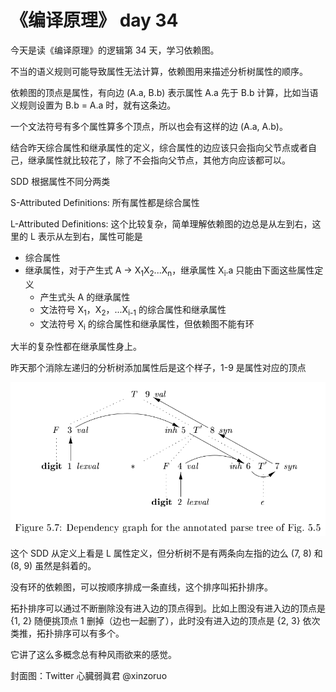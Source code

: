 # 《编译原理》 day 34

今天是读《编译原理》的逻辑第 34 天，学习依赖图。

不当的语义规则可能导致属性无法计算，依赖图用来描述分析树属性的顺序。

依赖图的顶点是属性，有向边 (A.a, B.b) 表示属性 A.a 先于 B.b 计算，比如当语义规则设置为 B.b = A.a 时，就有这条边。

一个文法符号有多个属性算多个顶点，所以也会有这样的边 (A.a, A.b)。

结合昨天综合属性和继承属性的定义，综合属性的边应该只会指向父节点或者自己，继承属性就比较花了，除了不会指向父节点，其他方向应该都可以。

SDD 根据属性不同分两类

S-Attributed Definitions: 所有属性都是综合属性

L-Attributed Definitions: 这个比较复杂，简单理解依赖图的边总是从左到右，这里的 L 表示从左到右，属性可能是

+ 综合属性
+ 继承属性，对于产生式 A -> X<sub>1</sub>X<sub>2</sub>...X<sub>n</sub>，继承属性 X<sub>i</sub>.a 只能由下面这些属性定义
  + 产生式头 A 的继承属性
  + 文法符号 X<sub>1</sub>，X<sub>2</sub>，...X<sub>i-1</sub> 的综合属性和继承属性
  + 文法符号 X<sub>i</sub> 的综合属性和继承属性，但依赖图不能有环

大半的复杂性都在继承属性身上。

昨天那个消除左递归的分析树添加属性后是这个样子，1-9 是属性对应的顶点

![](18-tree-1.png)

这个 SDD 从定义上看是 L 属性定义，但分析树不是有两条向左指的边么 (7, 8) 和 (8, 9) 虽然是斜着的。

没有环的依赖图，可以按顺序排成一条直线，这个排序叫拓扑排序。

拓扑排序可以通过不断删除没有进入边的顶点得到。比如上图没有进入边的顶点是 {1, 2} 随便挑顶点 1 删掉（边也一起删了），此时没有进入边的顶点是 {2, 3} 依次类推，拓扑排序可以有多个。

它讲了这么多概念总有种风雨欲来的感觉。

封面图：Twitter 心臓弱眞君 @xinzoruo